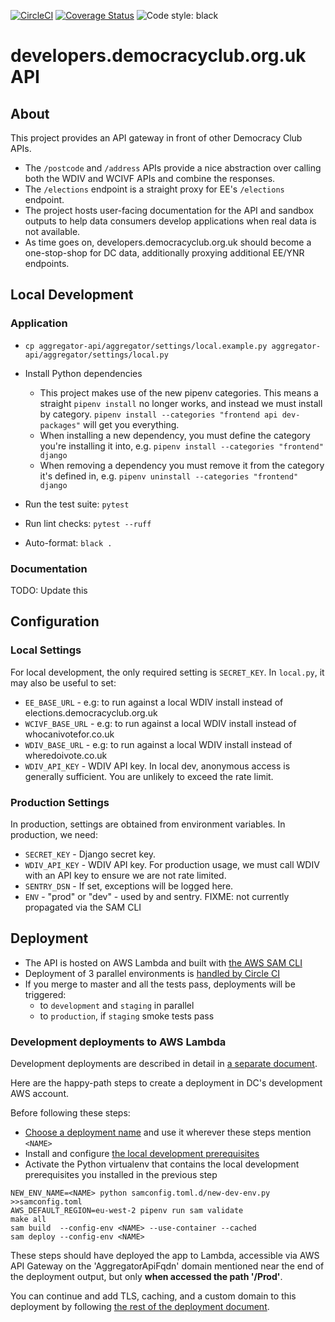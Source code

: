 [![CircleCI](https://circleci.com/gh/DemocracyClub/aggregator-api.svg?style=svg)](https://circleci.com/gh/DemocracyClub/aggregator-api)
[![Coverage Status](https://coveralls.io/repos/github/DemocracyClub/aggregator-api/badge.svg?branch=master)](https://coveralls.io/github/DemocracyClub/aggregator-api?branch=master)
![Code style: black](https://img.shields.io/badge/code%20style-black-000000.svg)

# developers.democracyclub.org.uk API

## About

This project provides an API gateway in front of other Democracy Club APIs.

* The `/postcode` and `/address` APIs provide a nice abstraction over calling
  both the WDIV and WCIVF APIs and combine the responses.
* The `/elections` endpoint is a straight proxy for EE's `/elections` endpoint.
* The project hosts user-facing documentation for the API and sandbox outputs to
  help data consumers develop applications when real data is not available.
* As time goes on, developers.democracyclub.org.uk should become a one-stop-shop
  for DC data, additionally proxying additional EE/YNR endpoints.

## Local Development

### Application

* `cp aggregator-api/aggregator/settings/local.example.py aggregator-api/aggregator/settings/local.py`
* Install Python dependencies
  * This project makes use of the new pipenv categories. This means a straight `pipenv install` no longer works, and instead we must install by category. `pipenv install --categories "frontend api dev-packages"` will get you everything.
  * When installing a new dependency, you must define the category you're installing it into, e.g. `pipenv install --categories "frontend" django`
  * When removing a dependency you must remove it from the category it's defined in, e.g. `pipenv uninstall --categories "frontend" django `

* Run the test suite: `pytest`
* Run lint checks: `pytest --ruff`
* Auto-format: `black .`

### Documentation

TODO: Update this

## Configuration

### Local Settings

For local development, the only required setting is `SECRET_KEY`. In `local.py`,
it may also be useful to set:

* `EE_BASE_URL` - e.g: to run against a local WDIV install instead of
  elections.democracyclub.org.uk
* `WCIVF_BASE_URL` - e.g: to run against a local WDIV install instead of
  whocanivotefor.co.uk
* `WDIV_BASE_URL` - e.g: to run against a local WDIV install instead of
  wheredoivote.co.uk
* `WDIV_API_KEY` - WDIV API key. In local dev, anonymous access is generally
  sufficient. You are unlikely to exceed the rate limit.

### Production Settings

In production, settings are obtained from environment variables. In production,
we need:

* `SECRET_KEY` - Django secret key.
* `WDIV_API_KEY` - WDIV API key. For production usage, we must call WDIV with an
  API key to ensure we are not rate limited.
* `SENTRY_DSN` - If set, exceptions will be logged here.
* `ENV` - "prod" or "dev" - used by and sentry. FIXME: not currently propagated
  via the SAM CLI

## Deployment

* The API is hosted on AWS Lambda and built
  with [the AWS SAM CLI](https://docs.aws.amazon.com/serverless-application-model/latest/developerguide/what-is-sam.html)
* Deployment of 3 parallel environments
  is [handled by Circle CI](/.circleci/config.yml#L188)
* If you merge to master and all the tests pass, deployments will be triggered:
    - to `development` and `staging` in parallel
    - to `production`, if `staging` smoke tests pass

### Development deployments to AWS Lambda

Development deployments are described in detail
in [a separate document](/docs/new-development-deployment.md).

Here are the happy-path steps to create a deployment in DC's development AWS
account.

Before following these steps:

* [Choose a deployment name](/docs/new-development-deployment.md#setting-up-the-configuration-file)
  and use it wherever these steps mention `<NAME>`
* Install and
  configure [the local development prerequisites](/docs/new-development-deployment.md#local-pre-requisites)
* Activate the Python virtualenv that contains the local development
  prerequisites you installed in the previous step

```shell
NEW_ENV_NAME=<NAME> python samconfig.toml.d/new-dev-env.py >>samconfig.toml
AWS_DEFAULT_REGION=eu-west-2 pipenv run sam validate
make all
sam build  --config-env <NAME> --use-container --cached
sam deploy --config-env <NAME>
```

These steps should have deployed the app to Lambda, accessible via AWS API
Gateway on the 'AggregatorApiFqdn' domain mentioned near the end of the
deployment output, but only **when accessed the path '/Prod'**.

You can continue and add TLS, caching, and a custom domain to this deployment by
following [the rest of the deployment document](/docs/new-development-deployment.md#deploying-tls-cdn-and-dns-on-top-of-an-existing-lambda-deployment).
